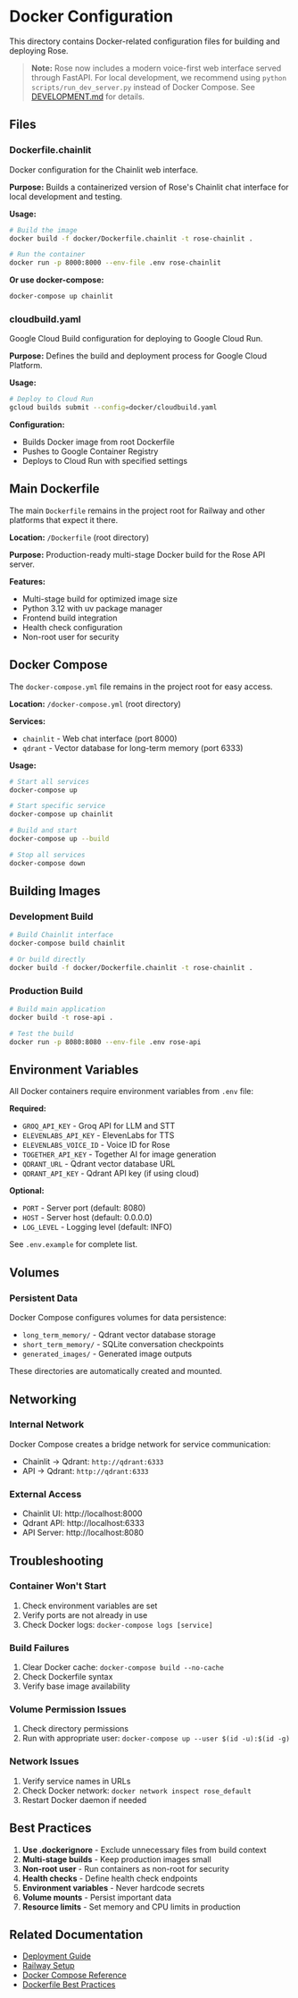 # Docker Configuration

This directory contains Docker-related configuration files for building and deploying Rose.

> **Note:** Rose now includes a modern voice-first web interface served through FastAPI. For local development, we recommend using `python scripts/run_dev_server.py` instead of Docker Compose. See [DEVELOPMENT.md](../DEVELOPMENT.md) for details.

## Files

### Dockerfile.chainlit
Docker configuration for the Chainlit web interface.

**Purpose:** Builds a containerized version of Rose's Chainlit chat interface for local development and testing.

**Usage:**
```bash
# Build the image
docker build -f docker/Dockerfile.chainlit -t rose-chainlit .

# Run the container
docker run -p 8000:8000 --env-file .env rose-chainlit
```

**Or use docker-compose:**
```bash
docker-compose up chainlit
```

### cloudbuild.yaml
Google Cloud Build configuration for deploying to Google Cloud Run.

**Purpose:** Defines the build and deployment process for Google Cloud Platform.

**Usage:**
```bash
# Deploy to Cloud Run
gcloud builds submit --config=docker/cloudbuild.yaml
```

**Configuration:**
- Builds Docker image from root Dockerfile
- Pushes to Google Container Registry
- Deploys to Cloud Run with specified settings

## Main Dockerfile

The main `Dockerfile` remains in the project root for Railway and other platforms that expect it there.

**Location:** `/Dockerfile` (root directory)

**Purpose:** Production-ready multi-stage Docker build for the Rose API server.

**Features:**
- Multi-stage build for optimized image size
- Python 3.12 with uv package manager
- Frontend build integration
- Health check configuration
- Non-root user for security

## Docker Compose

The `docker-compose.yml` file remains in the project root for easy access.

**Location:** `/docker-compose.yml` (root directory)

**Services:**
- `chainlit` - Web chat interface (port 8000)
- `qdrant` - Vector database for long-term memory (port 6333)

**Usage:**
```bash
# Start all services
docker-compose up

# Start specific service
docker-compose up chainlit

# Build and start
docker-compose up --build

# Stop all services
docker-compose down
```

## Building Images

### Development Build
```bash
# Build Chainlit interface
docker-compose build chainlit

# Or build directly
docker build -f docker/Dockerfile.chainlit -t rose-chainlit .
```

### Production Build
```bash
# Build main application
docker build -t rose-api .

# Test the build
docker run -p 8080:8080 --env-file .env rose-api
```

## Environment Variables

All Docker containers require environment variables from `.env` file:

**Required:**
- `GROQ_API_KEY` - Groq API for LLM and STT
- `ELEVENLABS_API_KEY` - ElevenLabs for TTS
- `ELEVENLABS_VOICE_ID` - Voice ID for Rose
- `TOGETHER_API_KEY` - Together AI for image generation
- `QDRANT_URL` - Qdrant vector database URL
- `QDRANT_API_KEY` - Qdrant API key (if using cloud)

**Optional:**
- `PORT` - Server port (default: 8080)
- `HOST` - Server host (default: 0.0.0.0)
- `LOG_LEVEL` - Logging level (default: INFO)

See `.env.example` for complete list.

## Volumes

### Persistent Data
Docker Compose configures volumes for data persistence:

- `long_term_memory/` - Qdrant vector database storage
- `short_term_memory/` - SQLite conversation checkpoints
- `generated_images/` - Generated image outputs

These directories are automatically created and mounted.

## Networking

### Internal Network
Docker Compose creates a bridge network for service communication:

- Chainlit → Qdrant: `http://qdrant:6333`
- API → Qdrant: `http://qdrant:6333`

### External Access
- Chainlit UI: http://localhost:8000
- Qdrant API: http://localhost:6333
- API Server: http://localhost:8080

## Troubleshooting

### Container Won't Start
1. Check environment variables are set
2. Verify ports are not already in use
3. Check Docker logs: `docker-compose logs [service]`

### Build Failures
1. Clear Docker cache: `docker-compose build --no-cache`
2. Check Dockerfile syntax
3. Verify base image availability

### Volume Permission Issues
1. Check directory permissions
2. Run with appropriate user: `docker-compose up --user $(id -u):$(id -g)`

### Network Issues
1. Verify service names in URLs
2. Check Docker network: `docker network inspect rose_default`
3. Restart Docker daemon if needed

## Best Practices

1. **Use .dockerignore** - Exclude unnecessary files from build context
2. **Multi-stage builds** - Keep production images small
3. **Non-root user** - Run containers as non-root for security
4. **Health checks** - Define health check endpoints
5. **Environment variables** - Never hardcode secrets
6. **Volume mounts** - Persist important data
7. **Resource limits** - Set memory and CPU limits in production

## Related Documentation

- [Deployment Guide](../docs/DEPLOYMENT.md)
- [Railway Setup](../docs/RAILWAY_SETUP.md)
- [Docker Compose Reference](https://docs.docker.com/compose/)
- [Dockerfile Best Practices](https://docs.docker.com/develop/develop-images/dockerfile_best-practices/)
